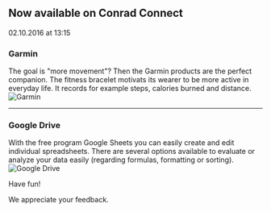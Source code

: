 ## Now available on Conrad Connect
02.10.2016 at 13:15

### Garmin
The goal is "more movement"? Then the Garmin products are the perfect companion. The fitness bracelet motivats its wearer to be more active in everyday life. It records for example steps, calories burned and distance.
![Garmin](https://static.waylay.io/banners/garmin-intro.png)

------------------------------------------------------

### Google Drive
With the free program Google Sheets you can easily create and edit individual spreadsheets. There are several options available to evaluate or analyze your data easily (regarding formulas, formatting or sorting).
![Google Drive](https://static.waylay.io/banners/google-drive-intro.png)

Have fun!

We appreciate your feedback.
